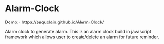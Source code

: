 # Alarm-Clock
Demo:- https://saquelain.github.io/Alarm-Clock/

Alarm clock to generate alarm.
This is an alarm clock build in javascript framework which allows user to create/delete an alarm for future reminder.
